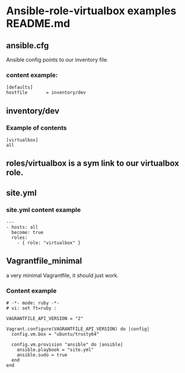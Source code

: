 # Ansible-role-virtualbox examples README.md

## ansible.cfg

Ansible config points to our inventory file.

### content example:

    [defaults]
    hostfile       = inventory/dev

## inventory/dev

### Example of contents

    [virtualbox]
    all

## roles/virtualbox is a sym link to our virtualbox role.

## site.yml

### site.yml content example

    ---
    - hosts: all
      become: true
      roles:
        - { role: "virtualbox" }


## Vagrantfile_minimal

a very minimal Vagrantfile, it should just work.

### Content example

    # -*- mode: ruby -*-
    # vi: set ft=ruby :
    
    VAGRANTFILE_API_VERSION = "2"
    
    Vagrant.configure(VAGRANTFILE_API_VERSION) do |config|
      config.vm.box = "ubuntu/trusty64"
    
      config.vm.provision "ansible" do |ansible|
        ansible.playbook = "site.yml"
        ansible.sudo = true
      end
    end

